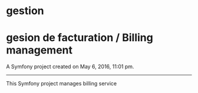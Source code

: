 # gestion
gesion de facturation / Billing management
=======

A Symfony project created on May 6, 2016, 11:01 pm.
********
This Symfony project manages billing service

